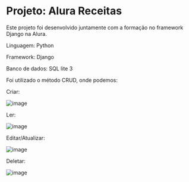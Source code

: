 # Projeto: Alura Receitas

Este projeto foi desenvolvido juntamente com a formação no framework Django na Alura. 

  Linguagem: Python

  Framework: Django

  Banco de dados: SQL lite 3


Foi utilizado o método CRUD, onde podemos:

Criar:

![image](https://user-images.githubusercontent.com/83976271/145715000-b5137b48-4593-4898-9fde-bed7cdc0b45a.png)

Ler:

![image](https://user-images.githubusercontent.com/83976271/145715015-adefe5e2-86ec-4f35-bf7e-f4e17b638ca2.png)

Editar/Atualizar:

![image](https://user-images.githubusercontent.com/83976271/145715038-3e37967c-b022-445a-922a-513a1d037b0b.png)

Deletar:

![image](https://user-images.githubusercontent.com/83976271/145715056-f3de2bec-551c-4452-9d06-61d1284014ce.png)

